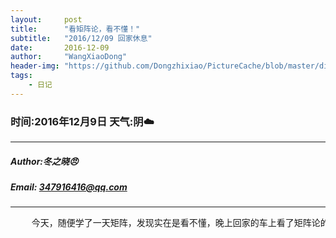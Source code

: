 ```yaml
---
layout:     post
title:      "看矩阵论，看不懂！"
subtitle:   "2016/12/09 回家休息"
date:       2016-12-09
author:     "WangXiaoDong"
header-img: "https://github.com/Dongzhixiao/PictureCache/blob/master/diaryPic/20161209.jpg?raw=true"
tags:
    - 日记
---
```


### 时间:2016年12月9日 天气:阴:cloud:
-----
#####   Author:冬之晓:angry:
#####   Email: 347916416@qq.com
----------

<pre>
    今天，随便学了一天矩阵，发现实在是看不懂，晚上回家的车上看了矩阵论的视频，才感觉不错！
</pre>